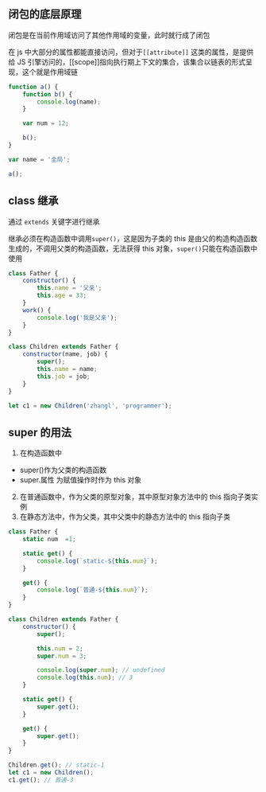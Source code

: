 <!--
 * @Author: zhangl
 * @Date: 2019-12-21 23:40:09
 * @GitHub: https://github.com/SmithJson
 * @LastEditors  : zhangl
 * @LastEditTime : 2019-12-22 23:18:22
 * @Description: Do not edit
 * @FilePath: /FE-Subjects/ES6/7.class继承/index.md
 -->
## 闭包的底层原理

闭包是在当前作用域访问了其他作用域的变量，此时就行成了闭包

在 js 中大部分的属性都能直接访问，但对于`[[attribute]]` 这类的属性，是提供给 JS 引擎访问的，[[scope]]指向执行期上下文的集合，该集合以链表的形式呈现，这个就是作用域链

```javascript
function a() {
    function b() {
        console.log(name);
    }

    var num = 12;

    b();
}

var name = '全局';

a();
```

## class 继承

通过 `extends` 关键字进行继承

继承必须在构造函数中调用`super()`，这是因为子类的 this 是由父的构造构造函数生成的，不调用父类的构造函数，无法获得 this 对象，`super()`只能在构造函数中使用

```javascript
class Father {
    constructor() {
        this.name = '父亲';
        this.age = 33;
    }
    work() {
        console.log('我是父亲');
    }
}

class Children extends Father {
    constructor(name, job) {
        super();
        this.name = name;
        this.job = job;
    }
}

let c1 = new Children('zhangl', 'programmer');
```

## super 的用法

1. 在构造函数中
 - super()作为父类的构造函数
 - super.属性 为赋值操作时作为 this 对象
2. 在普通函数中，作为父类的原型对象，其中原型对象方法中的 this 指向子类实例
3. 在静态方法中，作为父类，其中父类中的静态方法中的 this 指向子类

```javascript
class Father {
    static num  =1;

    static get() {
        console.log(`static-${this.num}`);
    }

    get() {
        console.log(`普通-${this.num}`);
    }
}

class Children extends Father {
    constructor() {
        super();

        this.num = 2;
        super.num = 3;

        console.log(super.num); // undefined
        console.log(this.num); // 3
    }

    static get() {
        super.get();
    }

    get() {
        super.get();
    }
}

Children.get(); // static-1
let c1 = new Children();
c1.get(); // 普通-3
```